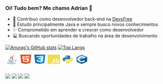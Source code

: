 ### Oi! Tudo bem? Me chamo Adrian 👋
- 🔭 Contribuo como desenvolvedor back-end na <a text-decoration=none href="https://www.linkedin.com/company/devsfree/mycompany/" target="_blank">DevsFree</a>
- 🌱 Estudo principalmente Java e sempre busco novos conhecimentos
- ✨ Comprometido em aprender e crescer como desenvolvedor
- 💻 Buscando oportunidades de trabalho na área de desenvolvimento

[![Anurag's GitHub stats](https://github-readme-stats.vercel.app/api?username=AdrianGKS&theme=radical)](https://github.com/AdrianGKS/github-readme-stats)
[![Top Langs](https://github-readme-stats.vercel.app/api/top-langs/?username=AdrianGKS&layout=compact&theme=radical)](https://github.com/AdrianGKS/github-readme-stats)
<div style="display: inline_block">
  <img align="center" alt="Adrian-Java" height="30" width="40" src="https://raw.githubusercontent.com/devicons/devicon/master/icons/java/java-original.svg" target="_blank">
  <img align="center" alt="Adrian-HTML" height="30" width="40" src="https://raw.githubusercontent.com/devicons/devicon/master/icons/html5/html5-original.svg" target="_blank">
  <img align="center" alt="Adrian-CSS" height="30" width="40" src="https://raw.githubusercontent.com/devicons/devicon/master/icons/css3/css3-original.svg" target="_blank">
  <img align="center" alt="Adrian-Js" height="30" width="40" src="https://raw.githubusercontent.com/devicons/devicon/master/icons/javascript/javascript-plain.svg" target="_blank">  
  <img align="center" alt="Adrian-Python" height="30" width="40" src="https://raw.githubusercontent.com/devicons/devicon/master/icons/python/python-original.svg" target="_blank">
  <img align="center" alt="Adrian-C" height="30" width="40" src="https://raw.githubusercontent.com/devicons/devicon/master/icons/c/c-original.svg" target="_blank">
</div>

 ##
 
<div>
  <a href="https://www.linkedin.com/in/adrian-gabriel-keller-dos-santos/" target="_blank"><img src="https://img.shields.io/badge/-LinkedIn-%230077B5?style=for-the-badge&logo=linkedin&logoColor=white" target="_blank"></a> 
   <a href = "mailto:adrian.gabriel.dev@gmail.com"><img src="https://img.shields.io/badge/-Gmail-%23333?style=for-the-badge&logo=gmail&logoColor=white" target="_blank"></a>
  <a href="https://www.instagram.com/adrian_gabrielsantos/" target="_blank"><img src="https://img.shields.io/badge/-Instagram-%23E4405F?style=for-the-badge&logo=instagram&logoColor=white" target="_blank"></a>
 <a href="https://wa.me/5551982778855" target="_blank"><img src="https://img.shields.io/badge/WhatsApp-25D366?style=for-the-badge&logo=whatsapp&logoColor=white" target="_blank"></a> 
</div>
